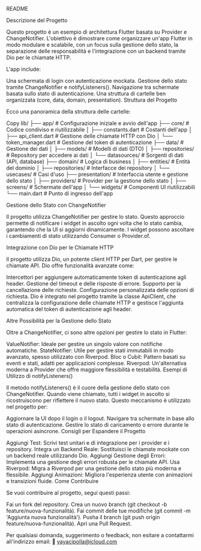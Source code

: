 README

Descrizione del Progetto

Questo progetto è un esempio di architettura Flutter basata su Provider e ChangeNotifier. L'obiettivo è dimostrare come organizzare un'app Flutter in modo modulare e scalabile, con un focus sulla gestione dello stato, la separazione delle responsabilità e l'integrazione con un backend tramite Dio per le chiamate HTTP.

L'app include:

Una schermata di login con autenticazione mockata.
Gestione dello stato tramite ChangeNotifier e notifyListeners().
Navigazione tra schermate basata sullo stato di autenticazione.
Una struttura di cartelle ben organizzata (core, data, domain, presentation).
Struttura del Progetto

Ecco una panoramica della struttura delle cartelle:

Copy
lib/
├── app/                # Configurazione iniziale e avvio dell'app
├── core/               # Codice condiviso e riutilizzabile
│   ├── constants.dart  # Costanti dell'app
│   ├── api_client.dart # Gestione delle chiamate HTTP con Dio
│   └── token_manager.dart # Gestione del token di autenticazione
├── data/               # Gestione dei dati
│   ├── models/         # Modelli di dati (DTO)
│   ├── repositories/   # Repository per accedere ai dati
│   └── datasources/    # Sorgenti di dati (API, database)
├── domain/             # Logica di business
│   ├── entities/       # Entità del dominio
│   ├── repositories/   # Interfacce dei repository
│   └── usecases/       # Casi d'uso
├── presentation/       # Interfaccia utente e gestione dello stato
│   ├── providers/      # Provider per la gestione dello stato
│   ├── screens/        # Schermate dell'app
│   └── widgets/        # Componenti UI riutilizzabili
└── main.dart           # Punto di ingresso dell'app

Gestione dello Stato con ChangeNotifier

Il progetto utilizza ChangeNotifier per gestire lo stato. Questo approccio permette di notificare i widget in ascolto ogni volta che lo stato cambia, garantendo che la UI si aggiorni dinamicamente. I widget possono ascoltare i cambiamenti di stato utilizzando Consumer o Provider.of.

Integrazione con Dio per le Chiamate HTTP

Il progetto utilizza Dio, un potente client HTTP per Dart, per gestire le chiamate API. Dio offre funzionalità avanzate come:

Intercettori per aggiungere automaticamente token di autenticazione agli header.
Gestione del timeout e delle risposte di errore.
Supporto per la cancellazione delle richieste.
Configurazione personalizzata delle opzioni di richiesta.
Dio è integrato nel progetto tramite la classe ApiClient, che centralizza la configurazione delle chiamate HTTP e gestisce l'aggiunta automatica del token di autenticazione agli header.

Altre Possibilità per la Gestione dello Stato

Oltre a ChangeNotifier, ci sono altre opzioni per gestire lo stato in Flutter:

ValueNotifier: Ideale per gestire un singolo valore con notifiche automatiche.
StateNotifier: Utile per gestire stati immutabili in modo avanzato, spesso utilizzato con Riverpod.
Bloc o Cubit: Pattern basati su eventi e stati, adatti per applicazioni complesse.
Riverpod: Un'alternativa moderna a Provider che offre maggiore flessibilità e testabilità.
Esempi di Utilizzo di notifyListeners()

Il metodo notifyListeners() è il cuore della gestione dello stato con ChangeNotifier. Quando viene chiamato, tutti i widget in ascolto si ricostruiscono per riflettere il nuovo stato. Questo meccanismo è utilizzato nel progetto per:

Aggiornare la UI dopo il login o il logout.
Navigare tra schermate in base allo stato di autenticazione.
Gestire lo stato di caricamento o errore durante le operazioni asincrone.
Consigli per Espandere il Progetto

Aggiungi Test: Scrivi test unitari e di integrazione per i provider e i repository.
Integra un Backend Reale: Sostituisci le chiamate mockate con un backend reale utilizzando Dio.
Aggiungi Gestione degli Errori: Implementa una gestione degli errori robusta per le chiamate API.
Usa Riverpod: Migra a Riverpod per una gestione dello stato più moderna e flessibile.
Aggiungi Animazioni: Migliora l'esperienza utente con animazioni e transizioni fluide.
Come Contribuire

Se vuoi contribuire al progetto, segui questi passi:

Fai un fork del repository.
Crea un nuovo branch (git checkout -b feature/nuova-funzionalità).
Fai commit delle tue modifiche (git commit -m 'Aggiunta nuova funzionalità').
Pusha il branch (git push origin feature/nuova-funzionalità).
Apri una Pull Request.

Per qualsiasi domanda, suggerimento o feedback, non esitare a contattarmi all'indirizzo email:
📧 yayacipolla@icloud.com